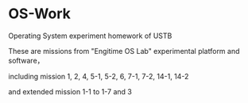 # OS-Work
Operating System experiment homework of USTB

These are missions from "Engitime OS Lab" experimental platform and software，

including mission 1, 2, 4, 5-1, 5-2, 6, 7-1, 7-2, 14-1, 14-2

and extended mission 1-1 to 1-7 and 3
